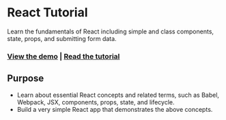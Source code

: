 # React Tutorial

Learn the fundamentals of React including simple and class components, state, props, and submitting form data.

### [View the demo](https://github.com/keitaabdou/react-tutorial.github.io.git) | [Read the tutorial](https://github.com/keitaabdou/react-tutorial.github.io.git/)

## Purpose

- Learn about essential React concepts and related terms, such as Babel, Webpack, JSX, components, props, state, and lifecycle.
- Build a very simple React app that demonstrates the above concepts.


